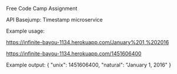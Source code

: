 Free Code Camp Assignment

API Basejump: Timestamp microservice

Example usage:

https://infinite-bayou-1134.herokuapp.com/January%201,%202016

https://infinite-bayou-1134.herokuapp.com/1451606400

Example output:
{ "unix": 1451606400, "natural": "January 1, 2016" }
